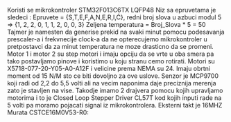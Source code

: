 Koristi se mikrokontroler STM32F013C6TX LQFP48
Niz sa epruvetama je sledeci : Epruvete = {S,T,E,F,A,N,E,R,I,Ć}, redni broj slova u azbuci modul 5 => {1, 2, 2, 0, 1, 1, 2, 0, 0, 3}
Zeljena temperatura = Broj_Slova * 5 = 50
Tajmer je namesten da generise prekid na svaki minut pomocu podesavanja prescaler-a i frekvnecije clock-a da ne opterecujemo mikrokontroler u pretpostavci da za minut temperatura ne moze drasticno da se promeni.
Motor 1  i motor 2 su step motori i imaju opciju da se vrte u oba smera pa tako postavljamo pinove i koristimo u koju stranu cemo rotirati.
Motori su X5718-077-20-Y05-A0-A12F i velicine prema NEMA su 24. Imaju obrtni moment od 15 N/M sto ce biti dovoljno za ove uslove.
Senzor je MCP9700 koji radi od 2,2 do 5,5 volti ali na vecim naponima daje preciznija merenja zato je stavljen na vise.
Takodje imamo 2 drajvera pomocu kojih upravljamo motorima i to je Closed Loop Stepper Driver CL57T kod kojih inputi rade na 5 volti pa moramo pojacati signal iz mikrokontrolera.
Eksterni takt je 16MHZ Murata CSTCE16M0V53-R0:
